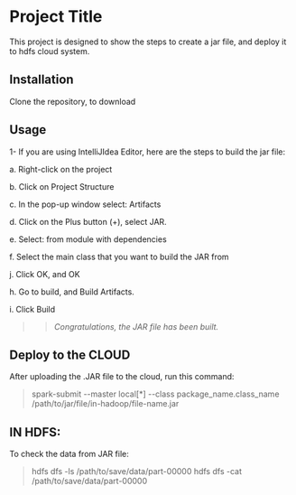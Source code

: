 # Project Title
This project is designed to show the steps to create a jar file,
and deploy it to hdfs cloud system.

## Installation

Clone the repository, to download

## Usage

1- If you are using IntelliJIdea Editor, here are the steps to build the jar file:

 a. Right-click on the project

 b. Click on Project Structure

 c. In the pop-up window select: Artifacts

 d. Click on the Plus button (+), select JAR.

 e. Select: from module with dependencies

 f. Select the main class that you want to build the JAR from

 j. Click OK, and OK

 h. Go to build, and Build Artifacts.

 i. Click Build

 >> *Congratulations, the JAR file has been built.*

## Deploy to the CLOUD

After uploading the .JAR file to the cloud, run this command:
> spark-submit --master local[*] --class package_name.class_name /path/to/jar/file/in-hadoop/file-name.jar

## IN HDFS:

To check the data from JAR file:
> hdfs dfs -ls /path/to/save/data/part-00000
> hdfs dfs -cat /path/to/save/data/part-00000
> 
